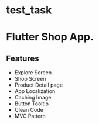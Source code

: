 # test_task

# Flutter Shop App.

## Features

- Explore Screen
- Shop Screen
- Product Detail page
- App Localization
- Caching Image
- Button Tooltip
- Clean Code
- MVC Pattern
